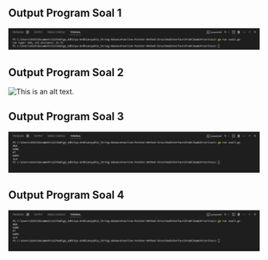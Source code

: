 ## Output Program Soal 1
![This is an alt text.](https://github.com/Adhitya2808/Go_Adhitya-Ardhiansyah/blob/main/6_String-AdvanceFunction-Pointer-Method-StructAndInterface/Screenshoot/priori1-1.png)

## Output Program Soal 2
![This is an alt text.](https://github.com/Adhitya2808/Go_Adhitya-Ardhiansyah/blob/main/6_String-AdvanceFunction-Pointer-Method-StructAndInterface/Screenshoot/prior1-2.png)

## Output Program Soal 3
![This is an alt text.](https://github.com/Adhitya2808/Go_Adhitya-Ardhiansyah/blob/main/6_String-AdvanceFunction-Pointer-Method-StructAndInterface/Screenshoot/priori1-3.png)

## Output Program Soal 4
![This is an alt text.](https://github.com/Adhitya2808/Go_Adhitya-Ardhiansyah/blob/main/6_String-AdvanceFunction-Pointer-Method-StructAndInterface/Screenshoot/priori1-4.png)

